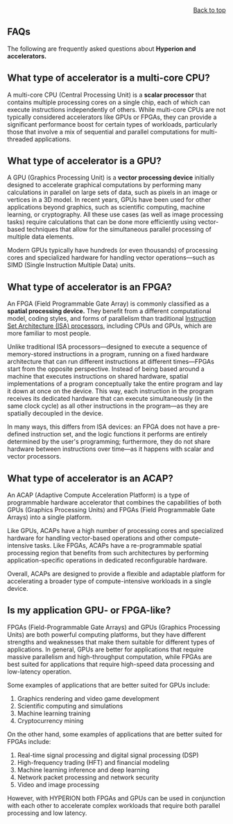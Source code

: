 <div id="readme" class="Box-body readme blob js-code-block-container">
<article class="markdown-body entry-content p-3 p-md-6" itemprop="text">
<p align="right">
<a href="https://github.com/oreol-ag/hyperion#--heterogenius-computing">Back to top</a>
</p>

# FAQs

The following are frequently asked questions about **Hyperion and accelerators.**

## What type of accelerator is a multi-core CPU? 
A multi-core CPU (Central Processing Unit) is a **scalar processor** that contains multiple processing cores on a single chip, each of which can execute instructions independently of others. While multi-core CPUs are not typically considered accelerators like GPUs or FPGAs, they can provide a significant performance boost for certain types of workloads, particularly those that involve a mix of sequential and parallel computations for multi-threaded applications.

## What type of accelerator is a GPU? 
A GPU (Graphics Processing Unit) is a **vector processing device**  initially designed to accelerate graphical computations by performing many calculations in parallel on large sets of data, such as pixels in an image or vertices in a 3D model. In recent years, GPUs have been used for other applications beyond graphics, such as scientific computing, machine learning, or cryptography. All these use cases (as well as image processing tasks) require calculations that can be done more efficiently using vector-based techniques that allow for the simultaneous parallel processing of multiple data elements.

Modern GPUs typically have hundreds (or even thousands) of processing cores and specialized hardware for handling vector operations—such as SIMD (Single Instruction Multiple Data) units.

## What type of accelerator is an FPGA? 
An FPGA (Field Programmable Gate Array) is commonly classified as a **spatial processing device.** They benefit from a different computational model, coding styles, and forms of parallelism than traditional [Instruction Set Architecture (ISA) processors,](./vocabulary.md#instruction-set-architecture-isa-processors) including CPUs and GPUs, which are more familiar to most people.

Unlike traditional ISA processors—designed to execute a sequence of memory-stored instructions in a program, running on a fixed hardware architecture that can run different instructions at different times—FPGAs start from the opposite perspective. Instead of being based around a machine that executes instructions on shared hardware, spatial implementations of a program conceptually take the entire program and lay it down at once on the device. This way, each instruction in the program receives its dedicated hardware that can execute simultaneously (in the same clock cycle) as all other instructions in the program—as they are spatially decoupled in the device. 

In many ways, this differs from ISA devices: an FPGA does not have a pre-defined instruction set, and the logic functions it performs are entirely determined by the user's programming; furthermore, they do not share hardware between instructions over time—as it happens with scalar and vector processors.

## What type of accelerator is an ACAP?
An ACAP (Adaptive Compute Acceleration Platform) is a type of programmable hardware accelerator that combines the capabilities of both GPUs (Graphics Processing Units) and FPGAs (Field Programmable Gate Arrays) into a single platform.

Like GPUs, ACAPs have a high number of processing cores and specialized hardware for handling vector-based operations and other compute-intensive tasks. Like FPGAs, ACAPs have a re-programmable spatial processing region that benefits from such architectures by performing application-specific operations in dedicated reconfigurable hardware.

Overall, ACAPs are designed to provide a flexible and adaptable platform for accelerating a broader type of compute-intensive workloads in a single device.

## Is my application GPU- or FPGA-like?
FPGAs (Field-Programmable Gate Arrays) and GPUs (Graphics Processing Units) are both powerful computing platforms, but they have different strengths and weaknesses that make them suitable for different types of applications. In general, GPUs are better for applications that require massive parallelism and high-throughput computation, while FPGAs are best suited for applications that require high-speed data processing and low-latency operation.

Some examples of applications that are better suited for GPUs include:

1. Graphics rendering and video game development
2. Scientific computing and simulations
3. Machine learning training
4. Cryptocurrency mining

On the other hand, some examples of applications that are better suited for FPGAs include:

1. Real-time signal processing and digital signal processing (DSP)
2. High-frequency trading (HFT) and financial modeling
3. Machine learning inference and deep learning
4. Network packet processing and network security
5. Video and image processing

However, with HYPERION both FPGAs and GPUs can be used in conjunction with each other to accelerate complex workloads that require both parallel processing and low latency.